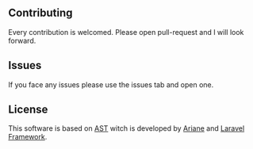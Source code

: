 ## Contributing

Every contribution is welcomed. Please open pull-request and I will look forward.

## Issues

If you face any issues please use the issues tab and open one.

## License

This software is based on [AST](https://steamcommunity.com/sharedfiles/filedetails/?id=2305969565) witch is developed by [Ariane](https://steamcommunity.com/id/sailorsat) and [Laravel Framework](https://laravel.com).
